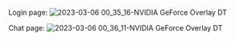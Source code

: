 
Login page: 
![2023-03-06 00_35_16-NVIDIA GeForce Overlay DT](https://user-images.githubusercontent.com/76654674/222987506-6f17397d-5065-4b27-af33-a5ca434576ec.png)

Chat page:
![2023-03-06 00_36_11-NVIDIA GeForce Overlay DT](https://user-images.githubusercontent.com/76654674/222987510-1ad34d99-eb42-473f-8904-602880569af5.png)
